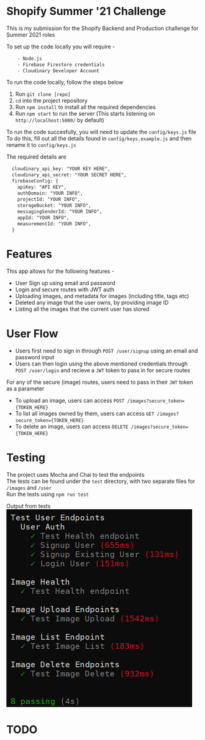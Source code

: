 # Shopify Summer '21 Challenge

This is my submission for the Shopify Backend and Production challenge for Summer 2021 roles

To set up the code locally you will require -

```
    - Node.js
    - Firebase Firestore credentials
    - Cloudinary Developer Account
```

To run the code locally, follow the steps below  
1. Run `git clone [repo]`  
2. `cd` into the project repository  
3. Run `npm install` to install all the required dependencies
4. Run `npm start` to run the server (This starts listening on `http://localhost:5000/` by default)

To run the code succesfully, you will need to update the `config/keys.js` file  
To do this, fill out all the details found in `config/keys.example.js` and then rename it to `config/keys.js`  

The required details are  
```
  cloudinary_api_key: "YOUR KEY HERE",
  cloudinary_api_secret: "YOUR SECRET HERE",
  firebaseConfig: {
    apiKey: "API KEY",
    authDomain: "YOUR INFO",
    projectId: "YOUR INFO",
    storageBucket: "YOUR INFO",
    messagingSenderId: "YOUR INFO",
    appId: "YOUR INFO",
    measurementId: "YOUR INFO",
  }
```

# Features

This app allows for the following features -  
- User Sign up using email and password
- Login and secure routes with JWT auth
- Uploading images, and metadata for images (including title, tags etc)
- Deleted any image that the user owns, by providing image ID
- Listing all the images that the current user has stored

# User Flow

- Users first need to sign in through `POST /user/signup` using an email and password input  
- Users can then login using the above mentioned credentials through `POST /user/login` and recieve a `JWT` token to pass in for secure routes

For any of the secure (image) routes, users need to pass in their `JWT` token as a parameter
- To upload an image, users can access `POST /images?secure_token={TOKEN_HERE}`
- To list all images owned by them, users can access `GET /images?secure_token={TOKEN_HERE}`
- To delete an image, users can access `DELETE /images?secure_token={TOKEN_HERE}`

# Testing

The project uses Mocha and Chai to test the endpoints  
The tests can be found under the `test` directory, with two separate files for `/images` and `/user`  
Run the tests using `npm run test`

Output from tests
![](screenshots/test.png)


# TODO